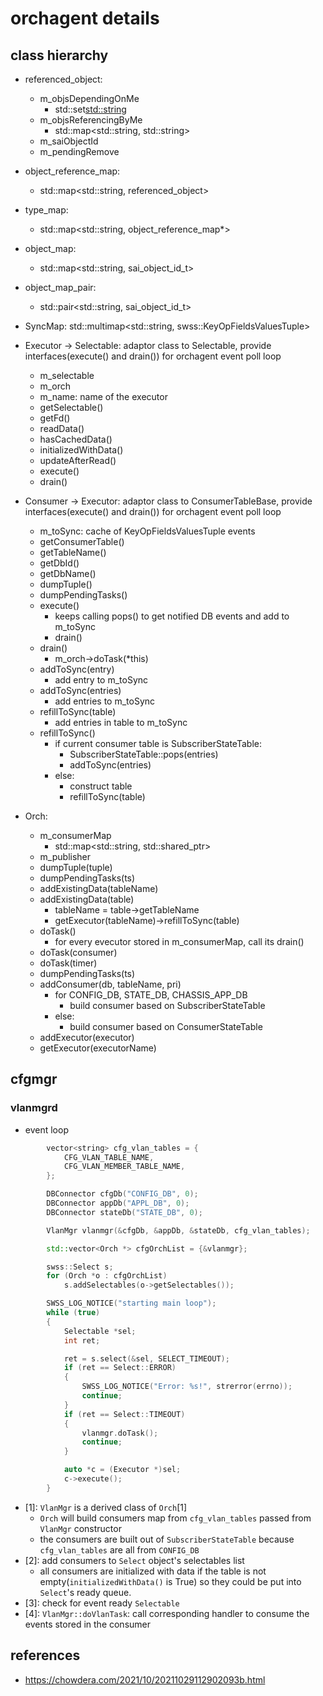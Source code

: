 # orchagent details

## class hierarchy

* referenced_object:
    * m_objsDependingOnMe
        * std::set<std::string>
    * m_objsReferencingByMe
        * std::map<std::string, std::string>
    * m_saiObjectId
    * m_pendingRemove

* object_reference_map:
    * std::map<std::string, referenced_object>

* type_map:
    * std::map<std::string, object_reference_map*>

* object_map:
    * std::map<std::string, sai_object_id_t>

* object_map_pair:
    * std::pair<std::string, sai_object_id_t>

* SyncMap: std::multimap<std::string, swss::KeyOpFieldsValuesTuple>

* Executor -> Selectable: adaptor class to Selectable, provide interfaces(execute() and drain()) for orchagent event poll loop
    * m_selectable
    * m_orch
    * m_name: name of the executor
    * getSelectable()
    * getFd()
    * readData()
    * hasCachedData()
    * initializedWithData()
    * updateAfterRead()
    * execute()
    * drain()

* Consumer -> Executor: adaptor class to ConsumerTableBase, provide interfaces(execute() and drain()) for orchagent event poll loop
    * m_toSync: cache of KeyOpFieldsValuesTuple events
    * getConsumerTable()
    * getTableName()
    * getDbId()
    * getDbName()
    * dumpTuple()
    * dumpPendingTasks()
    * execute()
        * keeps calling pops() to get notified DB events and add to m_toSync
        * drain()
    * drain()
        * m_orch->doTask(*this)
    * addToSync(entry)
        * add entry to m_toSync
    * addToSync(entries)
        * add entries to m_toSync
    * refillToSync(table)
        * add entries in table to m_toSync
    * refillToSync()
        * if current consumer table is SubscriberStateTable:
            * SubscriberStateTable::pops(entries)
            * addToSync(entries)
        * else:
            * construct table
            * refillToSync(table)

* Orch:
    * m_consumerMap
        * std::map<std::string, std::shared_ptr<Executor>>
    * m_publisher
    * dumpTuple(tuple)
    * dumpPendingTasks(ts)
    * addExistingData(tableName)
    * addExistingData(table)
        * tableName = table->getTableName
        * getExecutor(tableName)->refillToSync(table)
    * doTask()
        * for every evecutor stored in m_consumerMap, call its drain()
    * doTask(consumer)
    * doTask(timer)
    * dumpPendingTasks(ts)
    * addConsumer(db, tableName, pri)
        * for CONFIG_DB, STATE_DB, CHASSIS_APP_DB
            * build consumer based on SubscriberStateTable
        * else:
            * build consumer based on ConsumerStateTable
    * addExecutor(executor)
    * getExecutor(executorName)

## cfgmgr

### vlanmgrd
* event loop
```cpp
        vector<string> cfg_vlan_tables = {
            CFG_VLAN_TABLE_NAME,
            CFG_VLAN_MEMBER_TABLE_NAME,
        };

        DBConnector cfgDb("CONFIG_DB", 0);
        DBConnector appDb("APPL_DB", 0);
        DBConnector stateDb("STATE_DB", 0);

        VlanMgr vlanmgr(&cfgDb, &appDb, &stateDb, cfg_vlan_tables);                     // [1]: build consumers map

        std::vector<Orch *> cfgOrchList = {&vlanmgr};

        swss::Select s;
        for (Orch *o : cfgOrchList)
            s.addSelectables(o->getSelectables());                                      // [2]: add consumers to selectable list

        SWSS_LOG_NOTICE("starting main loop");
        while (true)
        {
            Selectable *sel;
            int ret;

            ret = s.select(&sel, SELECT_TIMEOUT);                                       // [3]: check for event ready Selectable
            if (ret == Select::ERROR)
            {
                SWSS_LOG_NOTICE("Error: %s!", strerror(errno));
                continue;
            }
            if (ret == Select::TIMEOUT)
            {
                vlanmgr.doTask();                                                       // [4]: VlanMgr::doVlanTask
                continue;
            }

            auto *c = (Executor *)sel;
            c->execute();
        }
```

* [1]: `VlanMgr` is a derived class of `Orch`[1]
    * `Orch` will build consumers map from `cfg_vlan_tables` passed from `VlanMgr` constructor
    * the consumers are built out of `SubscriberStateTable` because `cfg_vlan_tables` are all from `CONFIG_DB`
* [2]: add consumers to `Select` object's selectables list
    * all consumers are initialized with data if the table is not empty(`initializedWithData()` is True) so they could be put into `Select`'s ready queue.
* [3]: check for event ready `Selectable`
* [4]: `VlanMgr::doVlanTask`: call corresponding handler to consume the events stored in the consumer

## references
* https://chowdera.com/2021/10/20211029112902093b.html
